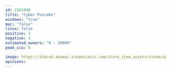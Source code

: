 ```yaml
---
id: 2361840
title: "Cyber Puncake"
windows: "true"
mac: "false"
linux: false
positive: 1
negative: 1
estimated_owners: "0 - 20000"
peak_ccu: 0

image: https://shared.akamai.steamstatic.com/store_item_assets/steam/apps/2361840/header.jpg?t=1709520879
opinions:
---
```

